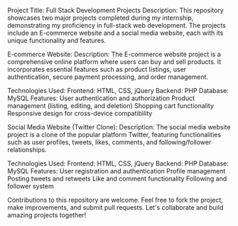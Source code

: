 Project Title: Full Stack Development Projects
Description:
This repository showcases two major projects completed during my internship, demonstrating my proficiency in full-stack web development. The projects include an E-commerce website and a social media website, each with its unique functionality and features.

E-commerce Website:
Description:
The E-commerce website project is a comprehensive online platform where users can buy and sell products. It incorporates essential features such as product listings, user authentication, secure payment processing, and order management.

Technologies Used:
Frontend: HTML, CSS, jQuery
Backend: PHP
Database: MySQL
Features:
User authentication and authorization
Product management (listing, editing, and deletion)
Shopping cart functionality
Responsive design for cross-device compatibility

Social Media Website (Twitter Clone):
Description:
The social media website project is a clone of the popular platform Twitter, featuring functionalities such as user profiles, tweets, likes, comments, and following/follower relationships.

Technologies Used:
Frontend: HTML, CSS, jQuery
Backend: PHP
Database: MySQL
Features:
User registration and authentication
Profile management 
Posting tweets and retweets
Like and comment functionality
Following and follower system

Contributions to this repository are welcome. Feel free to fork the project, make improvements, and submit pull requests. Let's collaborate and build amazing projects together!
